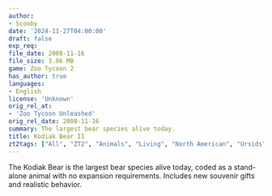 ```yaml
---
author:
- Scooby
date: '2024-11-27T04:00:00'
draft: false
exp_req:
file_date: 2008-11-16
file_size: 3.06 MB
game: Zoo Tycoon 2
has_author: true
languages:
- English
license: 'Unknown'
orig_rel_at:
- 'Zoo Tycoon Unleashed'
orig_rel_date: 2008-11-16
summary: The largest bear species alive today.
title: Kodiak Bear II
zt2tags: ["All", "ZT2", "Animals", "Living", "North American", "Ursids", "Mammals"]
---
```

The Kodiak Bear is the largest bear species alive today, coded as a stand-alone animal with no expansion requirements. Includes new souvenir gifts and realistic behavior.
